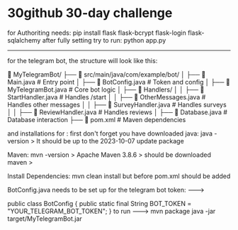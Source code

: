 # 30github 30-day challenge 

for Authoriting needs: pip install flask flask-bcrypt flask-login flask-sqlalchemy
after fully setting try to run: python app.py

----------------------------------------------------------
for the telegram bot, the structure will look like this: 

📂 MyTelegramBot/
 ├── 📂 src/main/java/com/example/bot/
 │    ├── 📄 Main.java                 # Entry point
 │    ├── 📄 BotConfig.java            # Token and config
 │    ├── 📄 MyTelegramBot.java        # Core bot logic
 │    ├── 📄 Handlers/
 │    │    ├── 📄 StartHandler.java    # Handles /start
 │    │    ├── 📄 OtherMessages.java   # Handles other messages
 │    │    ├── 📄 SurveyHandler.java   # Handles surveys
 │    │    ├── 📄 ReviewHandler.java   # Handles reviews
 │    ├── 📄 Database.java             # Database interaction
 ├── 📄 pom.xml                         # Maven dependencies

and installations for :
first don't forget you have downloaded java: java -version > It should be up to the 2023-10-07 update package 

Maven: mvn -version > Apache Maven 3.8.6 > should be downloaded maven >

Install Dependencies: mvn clean install but before pom.xml should be added 

BotConfig.java needs to be set up for the telegram bot token: ---> 

public class BotConfig {
    public static final String BOT_TOKEN = "YOUR_TELEGRAM_BOT_TOKEN";
}
to run ---> 
mvn package
java -jar target/MyTelegramBot.jar










